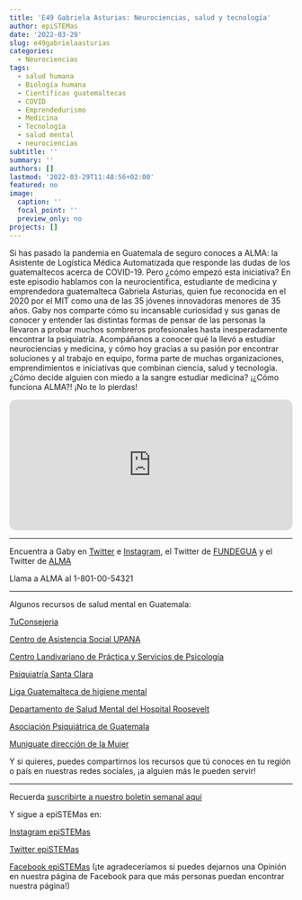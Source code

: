 ```yaml
---
title: 'E49 Gabriela Asturias: Neurociencias, salud y tecnología'
author: epiSTEMas
date: '2022-03-29'
slug: e49gabrielaasturias
categories:
  - Neurociencias
tags:
  - salud humana
  - Biología humana
  - Científicas guatemaltecas
  - COVID
  - Emprendedurismo
  - Medicina
  - Tecnología
  - salud mental
  - neurociencias
subtitle: ''
summary: ''
authors: []
lastmod: '2022-03-29T11:48:56+02:00'
featured: no
image:
  caption: ''
  focal_point: ''
  preview_only: no
projects: []
---
```


Si has pasado la pandemia en Guatemala de seguro conoces a ALMA: la Asistente de Logística Médica Automatizada que responde las dudas de los guatemaltecos acerca de COVID-19. Pero ¿cómo empezó esta iniciativa? En este episodio hablamos con la neurocientífica, estudiante de medicina y emprendedora guatemalteca Gabriela Asturias, quien fue reconocida en el 2020 por el MIT como una de las 35 jóvenes innovadoras menores de 35 años. Gaby nos comparte cómo su incansable curiosidad y sus ganas de conocer y entender las distintas formas de pensar de las personas la llevaron a probar muchos sombreros profesionales hasta inesperadamente encontrar la psiquiatría. Acompáñanos a conocer qué la llevó a estudiar neurociencias y medicina, y cómo hoy gracias a su pasión por encontrar soluciones y al trabajo en equipo, forma parte de muchas organizaciones, emprendimientos e iniciativas que combinan ciencia, salud y tecnología. ¿Cómo decide alguien con miedo a la sangre estudiar medicina? ¡¿Cómo funciona ALMA?! ¡No te lo pierdas!

<iframe style="border-radius:12px" src="https://open.spotify.com/embed/episode/2gRNtm6yhjt7XFB6u1okO5?utm_source=generator&theme=0" width="100%" height="232" frameBorder="0" allowfullscreen="" allow="autoplay; clipboard-write; encrypted-media; fullscreen; picture-in-picture"></iframe>

- - - - -

Encuentra a Gaby en [Twitter](https://twitter.com/gasturias) e [Instagram](https://www.instagram.com/gabrielaasturiasgt/), el Twitter de [FUNDEGUA](https://twitter.com/InfoFundegua) y el Twitter de [ALMA](https://twitter.com/alma_responde)

Llama a ALMA al 1-801-00-54321

- - - - -

Algunos recursos de salud mental en Guatemala:

[TuConsejeria](https://tuconsejeria.com/)

[Centro de Asistencia Social UPANA](https://cas.gt/)

[Centro Landivariano de Práctica y Servicios de Psicología](https://principal.url.edu.gt/acerca-de/servicios/centro-landivariano-de-practica-y-servicios-de-psicologia/)

[Psiquiatría Santa Clara](https://www.santaclara.com.gt/)

[Liga Guatemalteca de higiene mental](https://www.ligadehigienemental.org/clinica-psicologica)

[Departamento de Salud Mental del Hospital Roosevelt](https://m.facebook.com/SaludMentalHR/)

[Asociación Psiquiátrica de Guatemala](http://asociacionpsiquiatricadeguatemala.org/servicios-2/)

[Muniguate dirección de la Mujer](http://www.muniguate.com/dmm/)

Y si quieres, puedes compartirnos los recursos que tú conoces en tu región o país en nuestras redes sociales, ¡a alguien más le pueden servir!

- - - - -

Recuerda [suscribirte a nuestro boletín semanal aquí](http://eepurl.com/hyEnr1)

Y sigue a epiSTEMas en:

[Instagram epiSTEMas](https://www.instagram.com/epistemas/)  

[Twitter epiSTEMas](https://twitter.com/epiSTEMas_Pod)

[Facebook epiSTEMas](https://www.facebook.com/epiSTEMasPod) (¡te agradeceríamos si puedes dejarnos una Opinión en nuestra página de Facebook para que más personas puedan encontrar nuestra página!)

